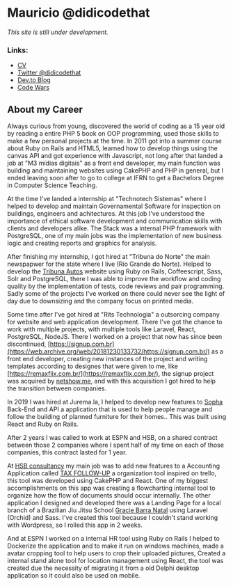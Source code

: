 # Mauricio @didicodethat

_This site is still under development._

### Links:
 * [CV](https://docs.google.com/document/d/1sgi2QVW6CyLzuA-XVZhQY4OoHjG1sPTkf1HPIpD6Vh4/edit?usp=sharing)
 * [Twitter @didicodethat](https://twitter.com/didicodethat)
 * [Dev.to Blog](https://dev.to/didicodethat)
 * [Code Wars](https://www.codewars.com/users/didicodethat)

## About my Career

Always curious from young, discovered the world of coding
as a 15 year old by reading a entire PHP 5 book on OOP
programming, used those skills to make a few personal
projects at the time. In 2011 got into a summer course
about Ruby on Rails and HTML5, learned how to develop
things using the canvas API and got experience with Javascript,
not long after that landed a job at "M3 mídias digitais" as
a front end developer, my main function was building and maintaining
websites using CakePHP and PHP in general,
but I ended leaving soon after to go to college at 
IFRN to get a Bachelors Degree in Computer Science Teaching. 

At the time I've landed a internship at "Technotech Sistemas" 
where I helped to develop and maintain Governamental Software 
for inspection on buildings, engineers and achitectures. At this 
job I've understood the importance of ethical software development
and communication skills with clients and developers alike.
The Stack was a internal PHP framework with PostgreSQL,
one of my main jobs was the implementation of new business logic
and creating reports and graphics for analysis.

After finishing my internship, I got hired at "Tribuna do Norte"
the main newspapwer for the state where I live (Rio Grande do Norte).
Helped to develop the [Tribuna Autos](https://tribunaautos.com.br) website using
Ruby on Rails, Coffeescript, Sass, Solr and PostgreSQL, 
there I was able to improve the workflow and coding 
quality by the implementation of tests, code reviews and pair programming. 
Sadly some of the projects I've worked
on there could never see the light of day due to downsizing 
and the company focus on printed media.

Some time after I've got hired at "Rits Technologia"
a outsorcing company for website and web application development.
There I've got the chance to work with multiple projects, with multiple
tools like Laravel, React, PostgreSQL, NodeJS. There I worked on a
project that now has since been discontinued, [https://signup.com.br](https://web.archive.org/web/20181230133732/https://signup.com.br/)
as a front end developer, creating new instances of the project and writing
templates according to designes that were given to me, like [https://remaxflix.com.br/](https://remaxflix.com.br/), 
the signup project was acquired by [netshow.me](https://netshow.me), and with
this acquisition I got hired to help the transition between companies.

In 2019 I was hired at Jurema.la, I helped to develop new features 
to [Sopha](https://sopha.com.br) Back-End and API a application that is used to help
people manage and follow the building of planned furniture for their homes..
This was built using React and Ruby on Rails. 

After 2 years I was called to work at ESPN and HSB, on a shared contract
between those 2 companies where I spent half of my time
on each of those companies, this contract lasted for 1 year.

At [HSB consultancy](https://hsbconsultoria.com.br/) my main job was to add new features to a Accounting Application
called [TAX FOLLOW-UP](https://taxfollowup.com/pt/) a organization tool 
inspired on trello, this tool was developed using CakePHP and React. One
of my biggest accomplishments on this app was creating a flowcharting
internal tool to organize how the flow of documents should occur internally.
The other application I designed and developed there was a Landing Page for a 
local branch of a Brazilian Jiu Jitsu School [Gracie Barra Natal](https://gbnatal.com.br/)
using Laravel (Orchid) and Sass. I've created this tool because I couldn't
stand working with Wordpress, so I rolled this app in 2 weeks.

And at ESPN I worked on a internal HR tool using Ruby on Rails I helped
to Dockerize the application and to make it run on windows machines,
made a avatar cropping tool to help users to crop their uploaded pictures,
Created a internal stand alone tool for location management using React,
the tool was created due the necessity of migrating it from a old Delphi
desktop application so it could also be used on mobile.

